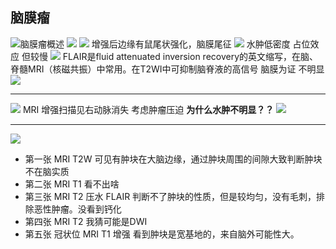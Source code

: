 ## 脑膜瘤
![脑膜瘤概述](http://os9j59rou.bkt.clouddn.com/1377d12fe7a87da1c62a2d50ab8184fd.png)
![](http://os9j59rou.bkt.clouddn.com/d66e5fe6a6bfb1e2c88d686fb882594c.png)
![](http://os9j59rou.bkt.clouddn.com/0ed723e4808a5d7198ab42898f93f5b0.png)
增强后边缘有鼠尾状强化，脑膜尾征
![](http://os9j59rou.bkt.clouddn.com/9f55a124eb050f61d669326192d04a6a.png)
水肿低密度 占位效应 但较慢
![](http://os9j59rou.bkt.clouddn.com/63db4444a48db353648e3c2ebd28cd4c.png)
FLAIR是fluid attenuated inversion recovery的英文缩写，在脑、脊髓MRI（核磁共振）中常用。在T2WI中可抑制脑脊液的高信号
脑膜为证 不明显  
![](http://os9j59rou.bkt.clouddn.com/d1c2645390ff6f89e593fb888183d11a.png)

----

![](http://os9j59rou.bkt.clouddn.com/ea4f99e8dfb4ed03e817e677bb168930.png)
MRI 增强扫描见右动脉消失 考虑肿瘤压迫
**为什么水肿不明显？？**
![](http://os9j59rou.bkt.clouddn.com/13b070ec6e32994150ef74723098cf44.png)

---
![](http://os9j59rou.bkt.clouddn.com/807eaf49bfd88894e211d2935ef460a1.png)

- 第一张 MRI T2W 可见有肿块在大脑边缘，通过肿块周围的间隙大致判断肿块不在脑实质
- 第二张 MRI T1 看不出啥
- 第三张 MRI T2 压水 FLAIR  判断不了肿块的性质，但是较均匀，没有毛刺，排除恶性肿瘤。没看到钙化
- 第四张 MRI T2  我猜可能是DWI
- 第五张 冠状位 MRI T1 增强 看到肿块是宽基地的，来自脑外可能性大。
